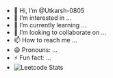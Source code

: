 - 👋 Hi, I’m @Utkarsh-0805
- 👀 I’m interested in ...
- 🌱 I’m currently learning ...
- 💞️ I’m looking to collaborate on ...
- 📫 How to reach me ...
- 😄 Pronouns: ...
- ⚡ Fun fact: ...
- ![Leetcode Stats](https://leetcard.jacoblin.cool/lapor?ext=heatmap)

<!---
Utkarsh-0805/Utkarsh-0805 is a ✨ special ✨ repository because its `README.md` (this file) appears on your GitHub profile.
You can click the Preview link to take a look at your changes.
--->
